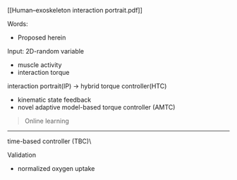 [[Human–exoskeleton interaction portrait.pdf]]

Words:
- Proposed herein

Input: 2D-random variable
- muscle activity
- interaction torque

interaction portrait(IP) -> hybrid torque controller(HTC)
- kinematic state feedback
- novel adaptive model-based torque controller (AMTC)

> Online learning

---
time-based controller (TBC)\

Validation
- normalized oxygen uptake